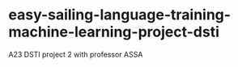 # easy-sailing-language-training-machine-learning-project-dsti
A23 DSTI project 2 with professor ASSA
